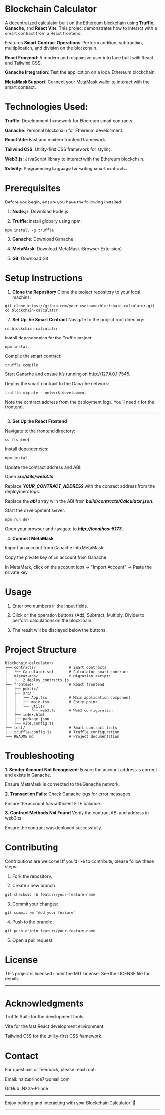 # Blockchain Calculator

A decentralized calculator built on the Ethereum blockchain using **Truffle, Ganache**, and **React Vite**. This project demonstrates how to interact with a smart contract from a React frontend.

Features
**Smart Contract Operations**: Perform addition, subtraction, multiplication, and division on the blockchain.

**React Frontend**: A modern and responsive user interface built with React and Tailwind CSS.

**Ganache Integration**: Test the application on a local Ethereum blockchain.

**MetaMask Support**: Connect your MetaMask wallet to interact with the smart contract.

# Technologies Used:

**Truffle**: Development framework for Ethereum smart contracts.

**Ganache**: Personal blockchain for Ethereum development.

**React Vite**: Fast and modern frontend framework.

**Tailwind CSS**: Utility-first CSS framework for styling.

**Web3.js**: JavaScript library to interact with the Ethereum blockchain.

**Solidity**: Programming language for writing smart contracts.

# Prerequisites
Before you begin, ensure you have the following installed:

1. **Node.js**: Download Node.js

2. **Truffle**: Install globally using npm:


```
npm install -g truffle
```

3. **Ganache**: Download Ganache

4. **MetaMask**: Download MetaMask (Browser Extension)

5. **Git**: Download Git


# Setup Instructions

1. **Clone the Repository**
Clone the project repository to your local machine:

```
git clone https://github.com/your-username/blockchain-calculator.git
cd blockchain-calculator
```

2. **Set Up the Smart Contract**
Navigate to the project root directory:
```
cd blockchain-calculator
```

Install dependencies for the Truffle project:

```
npm install
```

Compile the smart contract:

```
truffle compile
```

Start Ganache and ensure it’s running on http://127.0.0.1:7545.

Deploy the smart contract to the Ganache network:

```
truffle migrate --network development
```

Note the contract address from the deployment logs. You’ll need it for the frontend.

---


3. **Set Up the React Frontend**

Navigate to the frontend directory:

```
cd frontend
```

Install dependencies:
```
npm install

```
Update the contract address and ABI:

Open ***src/utils/web3.ts***.

Replace ***YOUR_CONTRACT_ADDRESS*** with the contract address from the deployment logs.

Replace the ***abi*** array with the ABI from ***build/contracts/Calculator.json***.

Start the development server:

```
npm run dev
```

Open your browser and navigate to ***http://localhost:5173***.

4. **Connect MetaMask**

Import an account from Ganache into MetaMask:

Copy the private key of an account from Ganache.

In MetaMask, click on the account icon → "Import Account" → Paste the private key.



# Usage

1. Enter two numbers in the input fields.

2. Click on the operation buttons (Add, Subtract, Multiply, Divide) to perform calculations on the blockchain.

3. The result will be displayed below the buttons.


# Project Structure
```
blockchain-calculator/
├── contracts/               # Smart contracts
│   └── Calculator.sol       # Calculator smart contract
├── migrations/              # Migration scripts
│   └── 2_deploy_contracts.js
├── frontend/                # React frontend
│   ├── public/
│   ├── src/
│   │   ├── App.tsx          # Main application component
│   │   ├── main.tsx         # Entry point
│   │   └── utils/
│   │       └── web3.ts      # Web3 configuration
│   ├── index.html
│   ├── package.json
│   └── vite.config.ts
├── test/                    # Smart contract tests
├── truffle-config.js        # Truffle configuration
└── README.md                # Project documentation
```

# Troubleshooting
**1. Sender Account Not Recognized**:
Ensure the account address is correct and exists in Ganache.

Ensure MetaMask is connected to the Ganache network.

**2. Transaction Fails**:
Check Ganache logs for error messages.

Ensure the account has sufficient ETH balance.

**3. Contract Methods Not Found**
Verify the contract ABI and address in web3.ts.

Ensure the contract was deployed successfully.

# Contributing
Contributions are welcome! If you’d like to contribute, please follow these steps:

1. Fork the repository.

2. Create a new branch:
```
git checkout -b feature/your-feature-name
```

3. Commit your changes:

```
git commit -m "Add your feature"
```
4. Push to the branch:

```
git push origin feature/your-feature-name
```
5. Open a pull request.

# License

This project is licensed under the MIT License. See the LICENSE file for details.

---

# Acknowledgments
Truffle Suite for the development tools.

Vite for the fast React development environment.

Tailwind CSS for the utility-first CSS framework.

# Contact
For questions or feedback, please reach out:

Email: nzizaprince7@gmail.com

GitHub: Nziza-Prince

---

Enjoy building and interacting with your Blockchain Calculator! 🚀

---